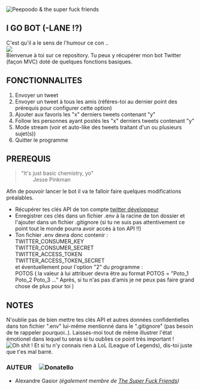 ![Peepoodo & the super fuck friends](https://i0.wp.com/pixeladventurers.com/wp-content/uploads/2018/07/tumblr_p079tc6abb1ud8n12o1_1280_u18chan.gif?fit=949%2C532&ssl=1)

## I GO BOT (-LANE !?)
C'est qu'il a le sens de l'humour ce con ..   
![](https://media.giphy.com/media/AQsH7WOkMJ85i/giphy.gif)  
Bienvenue à toi sur ce repository. Tu peux y récupérer mon bot Twitter (façon MVC) doté de quelques fonctions basiques.

## FONCTIONNALITES
1. Envoyer un tweet
2. Envoyer un tweet à tous les amis (référes-toi au dernier point des prérequis pour configurer cette option)
3. Ajouter aux favoris les "x" derniers tweets contenant "y"
4. Follow les personnes ayant postés les "x" derniers tweets contenant "y"
5. Mode stream (voir et auto-like des tweets traitant d'un ou plusieurs sujet(s))
6. Quitter le programme

## PREREQUIS
> "It's just basic chemistry, yo"  
        Jesse Pinkman

Afin de pouvoir lancer le bot il va te falloir faire quelques modifications préalables.
- Récupérer tes clés API de ton compte [twitter développeur](https://developer.twitter.com/)
- Enregistrer ces clés dans un fichier .env à la racine de ton dossier et l'ajouter dans un fichier .gitignore (si tu ne suis pas attentivement ce point tout le monde pourra avoir accés à ton API !!)
- Ton fichier .env devra donc contenir :  
TWITTER_CONSUMER_KEY  
TWITTER_CONSUMER_SECRET  
TWITTER_ACCESS_TOKEN  
TWITTER_ACCESS_TOKEN_SECRET  
et éventuellement pour l'option "2" du programme :  
POTOS ( la valeur à lui attribuer devra être au format POTOS = "Poto_1 Poto_2 Poto_3 ..." Après, si tu n'as pas d'amis je ne peux pas faire grand chose de plus pour toi )

## NOTES
N'oublie pas de bien mettre tes clés API et autres données confidentielles dans ton fichier ".env" lui-même mentionné dans le ".gitignore" (pas besoin de te rappeler pourquoi..).
Laisses-moi tout de même illustrer l'état émotionel dans lequel tu seras si tu oublies ce point très important !
![Oh shit !](https://media.giphy.com/media/12XLHwphHmBuow/giphy.gif)
Et si tu n'y connais rien à LoL (League of Legends), dis-toi juste que t'es mal barré.

### AUTEUR     ![Donatello](https://www.informatiquegifs.com/tortues/gifs10.gif)
 - Alexandre Gasior *(également membre de [The Super Fuck Friends](https://github.com/THPS07E01))*
